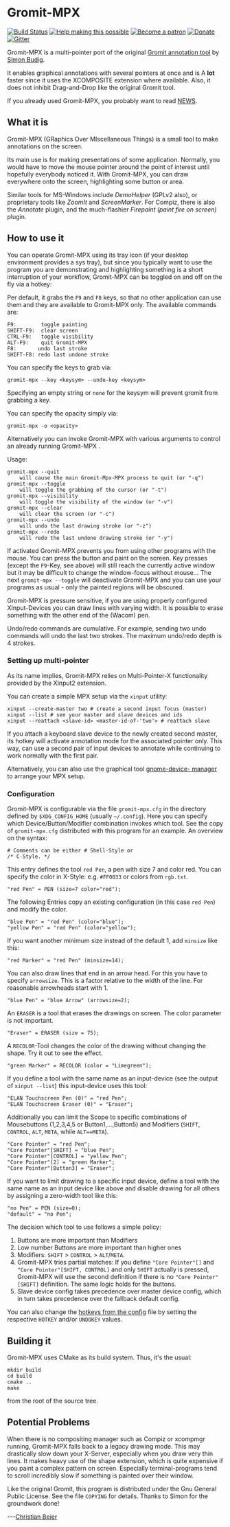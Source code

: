 # Gromit-MPX

[![Build Status](https://travis-ci.org/bk138/gromit-mpx.svg?branch=master)](https://travis-ci.org/bk138/gromit-mpx)
[![Help making this possible](https://img.shields.io/badge/liberapay-donate-yellow.png)](https://liberapay.com/bk138/donate)
[![Become a patron](https://img.shields.io/badge/patreon-donate-yellow.svg)](https://www.patreon.com/bk138)
[![Donate](https://img.shields.io/badge/paypal-donate-yellow.png)](https://www.paypal.com/cgi-bin/webscr?cmd=_s-xclick&hosted_button_id=N7GSSPRPUSTPU&source=url)
[![Gitter](https://badges.gitter.im/gromit-mpx/community.svg)](https://gitter.im/gromit-mpx/community?utm_source=badge&utm_medium=badge&utm_campaign=pr-badge)

Gromit-MPX is a multi-pointer port of the original [Gromit annotation
tool](http://www.home.unix-ag.org/simon/gromit) by [Simon
Budig](mailto:simon@budig.de).

It enables graphical annotations with several pointers at once and is
A **lot** faster since it uses the XCOMPOSITE extension where
available.  Also, it does not inhibit Drag-and-Drop like the original
Gromit tool.

If you already used Gromit-MPX, you probably want to read [NEWS](NEWS.md).

## What it is

Gromit-MPX (GRaphics Over MIscellaneous Things) is a small tool to
make annotations on the screen.

Its main use is for making presentations of some application.
Normally, you would have to move the mouse pointer around the point of
interest until hopefully everybody noticed it.  With Gromit-MPX, you
can draw everywhere onto the screen, highlighting some button or area.

Similar tools for MS-Windows include *DemoHelper* (GPLv2 also), or
proprietary tools like *ZoomIt* and *ScreenMarker*.  For Compiz, there
is also the *Annotate* plugin, and the much-flashier *Firepaint (paint
fire on screen)* plugin.

## How to use it

You can operate Gromit-MPX using its tray icon (if your desktop environment
provides a sys tray), but since you typically want to use the program you
are demonstrating and highlighting something is a short interruption of
your workflow, Gromit-MPX can be toggled on and off on the fly via a hotkey:

Per default, it grabs the `F9` and `F8` keys, so that no other application
can use them and they are available to Gromit-MPX only.  The available
commands are:

    F9:        toggle painting
    SHIFT-F9:  clear screen
    CTRL-F9:   toggle visibility
    ALT-F9:    quit Gromit-MPX
    F8:       undo last stroke
    SHIFT-F8: redo last undone stroke

You can specify the keys to grab via:

    gromit-mpx --key <keysym> --undo-key <keysym>

Specifying an empty string or `none` for the keysym will prevent gromit
from grabbing a key.

You can specify the opacity simply via:

    gromit-mpx -o <opacity>

Alternatively you can invoke Gromit-MPX with various arguments to
control an already running Gromit-MPX .

Usage:

    gromit-mpx --quit
        will cause the main Gromit-Mpx-MPX process to quit (or "-q")
    gromit-mpx --toggle
        will toggle the grabbing of the cursor (or "-t")
    gromit-mpx --visibility
        will toggle the visibility of the window (or "-v")
    gromit-mpx --clear
        will clear the screen (or "-c")
    gromit-mpx --undo
        will undo the last drawing stroke (or "-z")
    gromit-mpx --redo
        will redo the last undone drawing stroke (or "-y")

If activated Gromit-MPX prevents you from using other programs with the
mouse. You can press the button and paint on the screen. Key presses
(except the `F9`-Key, see above) will still reach the currently active
window but it may be difficult to change the window-focus without mouse...
The next `gromit-mpx --toggle` will deactivate Gromit-MPX and you can
use your programs as usual - only the painted regions will be obscured.

Gromit-MPX is pressure sensitive, if you are using properly configured
XInput-Devices you can draw lines with varying width.  It is
possible to erase something with the other end of the (Wacom) pen.

Undo/redo commands are cumulative. For example, sending two undo commands
will undo the last two strokes. The maximum undo/redo depth is 4 strokes.

### Setting up multi-pointer

As its name implies, Gromit-MPX relies on Multi-Pointer-X functionality
provided by the XInput2 extension.

You can create a simple MPX setup via the `xinput` utility:

    xinput --create-master two # create a second input focus (master)
    xinput --list # see your master and slave devices and ids
    xinput --reattach <slave-id> <master-id-of-'two'> # reattach slave

If you attach a keyboard slave device to the newly created second master,
its hotkey will activate annotation mode for the associated pointer only.
This way, can use a second pair of input devices to annotate while
continuing to work normally with the first pair.

Alternatively, you can also use the graphical tool [gnome-device-
manager](https://github.com/bk138/gnome-device-manager) to arrange your
MPX setup.

### Configuration

Gromit-MPX is configurable via the file `gromit-mpx.cfg` in the
directory defined by `$XDG_CONFIG_HOME` (usually `~/.config`).  Here
you can specify which Device/Button/Modifier combination invokes which
tool.  See the copy of `gromit-mpx.cfg` distributed with this program
for an example.  An overview on the syntax:

    # Comments can be either # Shell-Style or
    /* C-Style. */

This entry defines the tool `red Pen`, a pen with size 7 and color red.
You can specify the color in X-Style: e.g. `#FF0033` or
colors from `rgb.txt`.

    "red Pen" = PEN (size=7 color="red");

The following Entries copy an existing configuration (in this case
`red Pen`) and modify the color.

    "blue Pen" = "red Pen" (color="blue");
    "yellow Pen" = "red Pen" (color="yellow");

If you want another minimum size instead of the default 1, add `minsize`
like this:

	"red Marker" = "red Pen" (minsize=14);

You can also draw lines that end in an arrow head. For this you
have to specify `arrowsize`. This is a factor relative to the width
of the line. For reasonable arrowheads start with 1.

    "blue Pen" = "blue Arrow" (arrowsize=2);

An `ERASER` is a tool that erases the drawings on screen.
The color parameter is not important.

    "Eraser" = ERASER (size = 75);

A `RECOLOR`-Tool changes the color of the drawing without changing
the shape. Try it out to see the effect.

    "green Marker" = RECOLOR (color = "Limegreen");

If you define a tool with the same name as an input-device
(see the output of `xinput --list`) this input-device uses this tool:

	"ELAN Touchscreen Pen (0)" = "red Pen";
	"ELAN Touchscreen Eraser (0)" = "Eraser";

Additionally you can limit the Scope to specific combinations of
Mousebuttons (1,2,3,4,5 or Button1,...,Button5)
and Modifiers (`SHIFT`, `CONTROL`, `ALT`, `META`, while `ALT==META`).

    "Core Pointer" = "red Pen";
    "Core Pointer"[SHIFT] = "blue Pen";
    "Core Pointer"[CONTROL] = "yellow Pen";
    "Core Pointer"[2] = "green Marker";
    "Core Pointer"[Button3] = "Eraser";

If you want to limit drawing to a specific input device, define a
tool with the same name as an input device like above and disable
drawing for all others by assigning a zero-width tool like this:

	"no Pen" = PEN (size=0);
	"default" = "no Pen";


The decision which tool to use follows a simple policy:

1. Buttons are more important than Modifiers
2. Low number Buttons are more important than higher ones
3. Modifiers: `SHIFT` > `CONTROL` > `ALT`/`META`.
4. Gromit-MPX tries partial matches:
      If you define `"Core Pointer"[]` and `"Core Pointer"[SHIFT, CONTROL]`
      and only `SHIFT` actually is pressed, Gromit-MPX will use the second
      definition if there is no `"Core Pointer"[SHIFT]` definition.
      The same logic holds for the buttons.
5. Slave device config takes precedence over master device config, which
   in turn takes precedence over the fallback default config.
   
You can also change the [hotkeys from the config](data/gromit-mpx.cfg#L5) file by setting the respective
`HOTKEY` and/or `UNDOKEY` values.

## Building it

Gromit-MPX uses CMake as its build system. Thus, it's the usual:

    mkdir build
    cd build
    cmake ..
    make

from the root of the source tree.

## Potential Problems

When there is no compositing manager such as Compiz or xcompmgr
running, Gromit-MPX falls back to a legacy drawing mode. This may
drastically slow down your X-Server, especially when you draw very
thin lines. It makes heavy use of the shape extension, which is
quite expensive if you paint a complex pattern on screen. Especially
terminal-programs tend to scroll incredibly slow if something is
painted over their window.

Like the original Gromit, this program is distributed under the Gnu
General Public License.  See the file `COPYING` for details.  Thanks
to Simon for the groundwork done!

---[Christian Beier](mailto:dontmind@freeshell.org)

